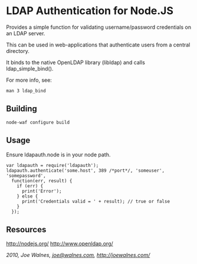 LDAP Authentication for Node.JS
===============================

Provides a simple function for validating username/password credentials
on an LDAP server.

This can be used in web-applications that authenticate users from a central directory.

It binds to the native OpenLDAP library (libldap) and calls ldap_simple_bind().

For more info, see:

    man 3 ldap_bind

Building
--------

    node-waf configure build

Usage
-----

Ensure ldapauth.node is in your node path.

    var ldapauth = require('ldapauth');
    ldapauth.authenticate('some.host', 389 /*port*/, 'someuser', 'somepassword', 
      function(err, result) {
        if (err) {
          print('Error');
        } else {
          print('Credentials valid = ' + result); // true or false
        }
      });

Resources
---------

http://nodejs.org/
http://www.openldap.org/

*2010, Joe Walnes, joe@walnes.com, http://joewalnes.com/*
